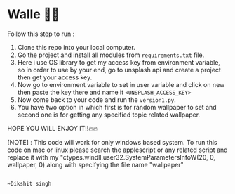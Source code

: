 # Walle 🤖🤖

Follow this step to run : 
1. Clone this repo into your local computer.
2. Go the project and install all modules from ```requirements.txt``` file.
3. Here i use OS library to get my access key from environment variable, so in order to use by your end, go to unsplash api and create a project then get your access key.
4. Now go to environment variable to set in user variable and click on new then paste the key there and name it ```<UNSPLASH_ACCESS_KEY>```
5. Now come back to your code and run the ```version1.py```.
6. You have two option in which first is for random wallpaper to set and second one is for getting any specified topic related wallpaper.

HOPE YOU WILL ENJOY IT!!🔥🔥

[NOTE] : This code will work for only windows based system. To run this code on mac or linux please search the applescript or any related script and replace it with my "ctypes.windll.user32.SystemParametersInfoW(20, 0, wallpaper, 0) along with specifying the file name "wallpaper"


                                                                                               ~Dikshit singh
